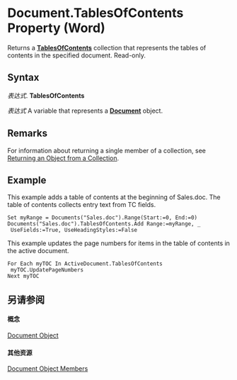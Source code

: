 
# Document.TablesOfContents Property (Word)

Returns a  **[TablesOfContents](d0d0e5fc-e443-31ae-e1a9-15b945f1e318.md)** collection that represents the tables of contents in the specified document. Read-only.


## Syntax

 _表达式_. **TablesOfContents**

 _表达式_ A variable that represents a **[Document](8d83487a-2345-a036-a916-971c9db5b7fb.md)** object.


## Remarks

For information about returning a single member of a collection, see [Returning an Object from a Collection](28f76384-f495-9640-a7c8-10ada3fac727.md).


## Example

This example adds a table of contents at the beginning of Sales.doc. The table of contents collects entry text from TC fields.


```
Set myRange = Documents("Sales.doc").Range(Start:=0, End:=0) 
Documents("Sales.doc").TablesOfContents.Add Range:=myRange, _ 
 UseFields:=True, UseHeadingStyles:=False
```

This example updates the page numbers for items in the table of contents in the active document.




```
For Each myTOC In ActiveDocument.TablesOfContents 
 myTOC.UpdatePageNumbers 
Next myTOC
```


## 另请参阅


#### 概念


[Document Object](8d83487a-2345-a036-a916-971c9db5b7fb.md)
#### 其他资源


[Document Object Members](http://msdn.microsoft.com/library/fc9ab457-0888-f917-3d52-387168ac23b9%28Office.15%29.aspx)